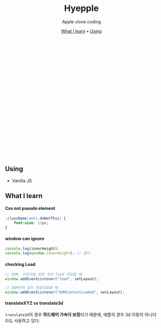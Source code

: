 <br/><br/><br/><br/><br/><br/>

<div align=center>
<h1> 
<!-- <img width="150px" src="https://user-images.githubusercontent.com/26461307/127677346-8bb6ca31-1d6c-4786-92d0-95ed98b15f0e.png"/>  -->
<br/>
Hyepple </h1>

<p>Apple clone coding</p>
</div>

<div align="center">
  <a href="#what-i-learn">What I learn</a> •
  <a href="#using">Using</a>
</div>

<br/><br/><br/><br/><br/><br/><br/><br/><br/><br/><br/><br/><br/><br/><br/><br/><br/><br/><br/><br/><br/><br/><br/>

## Using

-   Vanilla JS

## What I learn

#### Css not pseudo element

```css
.className:not(.doNotThis) {
    font-size: 12px;
}
```

#### window can ignore

```js
console.log(innerHeight);
console.log(window.innerHeight); // 같다
```

#### checking Load

```js
// DOM, 이미지등 모든 것이 load 되었을 때
window.addEventListener("load", setLayout);

// DOM만이 로드 완료되었을 때
window.addEventListener("DOMContentLoaded", setLayout);
```

#### translateXYZ vs translate3d

`translate3d`의 경우 **하드웨어 가속이 보장**되기 때문에, 애플의 경우 3d 이동이 아니더라도 사용하고 있다.
